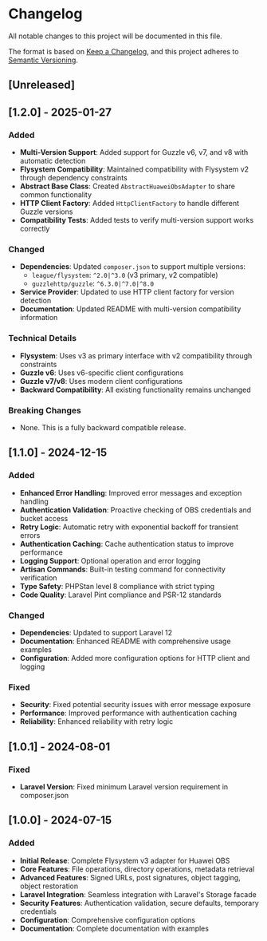 # Changelog

All notable changes to this project will be documented in this file.

The format is based on [Keep a Changelog](https://keepachangelog.com/en/1.0.0/),
and this project adheres to [Semantic Versioning](https://semver.org/spec/v2.0.0.html).

## [Unreleased]

## [1.2.0] - 2025-01-27

### Added
- **Multi-Version Support**: Added support for Guzzle v6, v7, and v8 with automatic detection
- **Flysystem Compatibility**: Maintained compatibility with Flysystem v2 through dependency constraints
- **Abstract Base Class**: Created `AbstractHuaweiObsAdapter` to share common functionality
- **HTTP Client Factory**: Added `HttpClientFactory` to handle different Guzzle versions
- **Compatibility Tests**: Added tests to verify multi-version support works correctly

### Changed
- **Dependencies**: Updated `composer.json` to support multiple versions:
  - `league/flysystem`: `^2.0|^3.0` (v3 primary, v2 compatible)
  - `guzzlehttp/guzzle`: `^6.3.0|^7.0|^8.0`
- **Service Provider**: Updated to use HTTP client factory for version detection
- **Documentation**: Updated README with multi-version compatibility information

### Technical Details
- **Flysystem**: Uses v3 as primary interface with v2 compatibility through constraints
- **Guzzle v6**: Uses v6-specific client configurations
- **Guzzle v7/v8**: Uses modern client configurations
- **Backward Compatibility**: All existing functionality remains unchanged

### Breaking Changes
- None. This is a fully backward compatible release.

## [1.1.0] - 2024-12-15

### Added
- **Enhanced Error Handling**: Improved error messages and exception handling
- **Authentication Validation**: Proactive checking of OBS credentials and bucket access
- **Retry Logic**: Automatic retry with exponential backoff for transient errors
- **Authentication Caching**: Cache authentication status to improve performance
- **Logging Support**: Optional operation and error logging
- **Artisan Commands**: Built-in testing command for connectivity verification
- **Type Safety**: PHPStan level 8 compliance with strict typing
- **Code Quality**: Laravel Pint compliance and PSR-12 standards

### Changed
- **Dependencies**: Updated to support Laravel 12
- **Documentation**: Enhanced README with comprehensive usage examples
- **Configuration**: Added more configuration options for HTTP client and logging

### Fixed
- **Security**: Fixed potential security issues with error message exposure
- **Performance**: Improved performance with authentication caching
- **Reliability**: Enhanced reliability with retry logic

## [1.0.1] - 2024-08-01

### Fixed
- **Laravel Version**: Fixed minimum Laravel version requirement in composer.json

## [1.0.0] - 2024-07-15

### Added
- **Initial Release**: Complete Flysystem v3 adapter for Huawei OBS
- **Core Features**: File operations, directory operations, metadata retrieval
- **Advanced Features**: Signed URLs, post signatures, object tagging, object restoration
- **Laravel Integration**: Seamless integration with Laravel's Storage facade
- **Security Features**: Authentication validation, secure defaults, temporary credentials
- **Configuration**: Comprehensive configuration options
- **Documentation**: Complete documentation with examples
